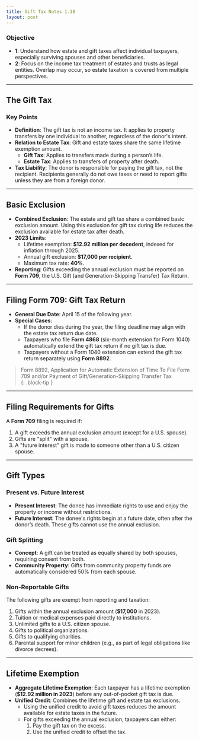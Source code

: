 ```yaml
---
title: Gift Tax Notes 1.18
layout: post
---
```



### Objective
- **1**: Understand how estate and gift taxes affect individual taxpayers, especially surviving spouses and other beneficiaries.  
- **2**: Focus on the income tax treatment of estates and trusts as legal entities.   Overlap may occur, so estate taxation is covered from multiple perspectives.  

---

## The Gift Tax

### Key Points
- **Definition**: The gift tax is not an income tax.   It applies to property transfers by one individual to another, regardless of the donor's intent.  
- **Relation to Estate Tax**: Gift and estate taxes share the same lifetime exemption amount.  
  - **Gift Tax**: Applies to transfers made during a person’s life.  
  - **Estate Tax**: Applies to transfers of property after death.  
- **Tax Liability**: The donor is responsible for paying the gift tax, not the recipient.   Recipients generally do not owe taxes or need to report gifts unless they are from a foreign donor.  

---

## Basic Exclusion

- **Combined Exclusion**: The estate and gift tax share a combined basic exclusion amount.   Using this exclusion for gift tax during life reduces the exclusion available for estate tax after death.  
- **2023 Limits**:
  - Lifetime exemption: **$12.92 million per decedent**, indexed for inflation through 2025.  
  - Annual gift exclusion: **$17,000 per recipient**.  
  - Maximum tax rate: **40%**.  
- **Reporting**: Gifts exceeding the annual exclusion must be reported on **Form 709**, the U.S. Gift (and Generation-Skipping Transfer) Tax Return.  

---

## Filing Form 709: Gift Tax Return

- **General Due Date**: April 15 of the following year.  
- **Special Cases**:
  - If the donor dies during the year, the filing deadline may align with the estate tax return due date.  
  - Taxpayers who file **Form 4868** (six-month extension for Form 1040) automatically extend the gift tax return if no gift tax is due.  
  - Taxpayers without a Form 1040 extension can extend the gift tax return separately using **Form 8892**.  

> Form 8892, Application for Automatic Extension of Time To File Form 709 and/or Payment of Gift/Generation-Skipping Transfer Tax  
{: .block-tip }

---

## Filing Requirements for Gifts

A **Form 709** filing is required if:  
1. A gift exceeds the annual exclusion amount (except for a U.S. spouse).    
2. Gifts are "split" with a spouse.  
3. A "future interest" gift is made to someone other than a U.S. citizen spouse.  

---

## Gift Types

### Present vs. Future Interest
- **Present Interest**: The donee has immediate rights to use and enjoy the property or income without restrictions.  
- **Future Interest**: The donee's rights begin at a future date, often after the donor’s death. These gifts cannot use the annual exclusion.  

### Gift Splitting
- **Concept**: A gift can be treated as equally shared by both spouses, requiring consent from both.  
- **Community Property**: Gifts from community property funds are automatically considered 50% from each spouse.  

### Non-Reportable Gifts
The following gifts are exempt from reporting and taxation:  
1. Gifts within the annual exclusion amount (**$17,000** in 2023).  
2. Tuition or medical expenses paid directly to institutions.  
3. Unlimited gifts to a U.S. citizen spouse.  
4. Gifts to political organizations.  
5. Gifts to qualifying charities.  
6. Parental support for minor children (e.g., as part of legal obligations like divorce decrees).  

---

## Lifetime Exemption

- **Aggregate Lifetime Exemption**: Each taxpayer has a lifetime exemption (**$12.92 million in 2023**) before any out-of-pocket gift tax is due.  
- **Unified Credit**: Combines the lifetime gift and estate tax exclusions.  
  - Using the unified credit to avoid gift taxes reduces the amount available for estate taxes in the future.  
  - For gifts exceeding the annual exclusion, taxpayers can either:  
    1. Pay the gift tax on the excess.  
    2. Use the unified credit to offset the tax.  

